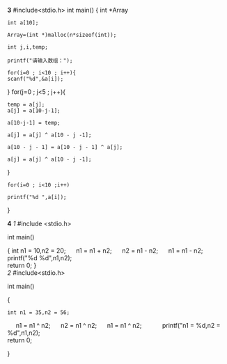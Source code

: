 **3**
#include<stdio.h>
int main()
{
    int *Array
    
    int a[10];
    
    Array=(int *)malloc(n*sizeof(int));
    
    int j,i,temp;
    
    printf("请输入数组：");
    
    for(i=0 ; i<10 ; i++){
    scanf("%d",&a[i]);
 }
    for(j=0 ; j<5 ; j++){
    
    temp = a[j];
    a[j] = a[10-j-1];
    
    a[10-j-1] = temp;
    
    a[j] = a[j] ^ a[10 - j -1];
    
    a[10 - j - 1] = a[10 - j - 1] ^ a[j];
    
    a[j] = a[j] ^ a[10 - j -1];
 }
    
    for(i=0 ; i<10 ;i++)
    
    printf("%d ",a[i]);
}


**4**
*1* 
#include <stdio.h>

int main()

{
    int n1 = 10,n2 = 20;
    
    n1 = n1 + n2;
    
    n2 = n1 - n2;
    
    n1 = n1 - n2;
    
    printf("%d %d",n1,n2);
    
    return 0;
}    
*2*
#include<stdio.h>

int main()

{ 

    int n1 = 35,n2 = 56;
    
    n1 = n1 ^ n2;
    
    n2 = n1 ^ n2;
    
    n1 = n1 ^ n2;
     
    
    printf("n1 = %d,n2 = %d",n1,n2);
    
    return 0;

}

